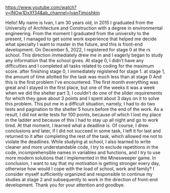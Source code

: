 https://www.youtube.com/watch?v=lNOw1DxXf34&ab_channel=IvanTimoshkin

Hello! My name is Ivan, I am 30 years old, in 2015 I graduated from the University of Architecture and Construction with a degree in environmental engineering. From the moment I graduated from the university to the present, I managed to get some work experience that helped me decide what specialty I want to master in the future, and this is front-end development. On December 5, 2022, I registered for stage 0 at the rs school. This direction immediately drew me in and I eagerly began to study any information that the school gives. At stage 0, I didn’t have any difficulties and I completed all tasks related to coding for the maximum score. after finishing stage 0, I immediately registered for stage 1. at stage 1, the amount of time allotted for the task was much less than at stage 0 And this is the first problem I've encountered. The first month everything was great and I stayed in the first place, but one of the weeks it was a week when we did the shelter part 3, I couldn’t do one of the slider requirements for which they gave about 3 points and I spent about 3 days on it to solve this problem. This put me in a difficult situation, namely, I had to do two tests and pagination to the shelter 5 hours before the end of the work. As a result, I did not write tests for 100 points, because of which I lost my place in the ladder and because of this I had to stay up all night and go to work tired. At that moment, I learned what a deadline is. Of course, I drew conclusions and later, if I did not succeed in some task, I left it for last and returned to it after completing the rest of the task, which allowed me not to violate the deadlines. While studying at school, I also learned to write cleaner and more understandable code, I try to exclude repetitions in the code, incomprehensible names in variables and functions, and I try to use more modern solutions that I implemented in the Minesweeper game. In conclusion, I want to say that my motivation is getting stronger every day, otherwise how would I cope with the load of school, work and family? I consider myself sufficiently organized and responsible to continue my studies at stage 2 and subsequently to work in the direction of front-end development. Thank you for your attention and goodbye.